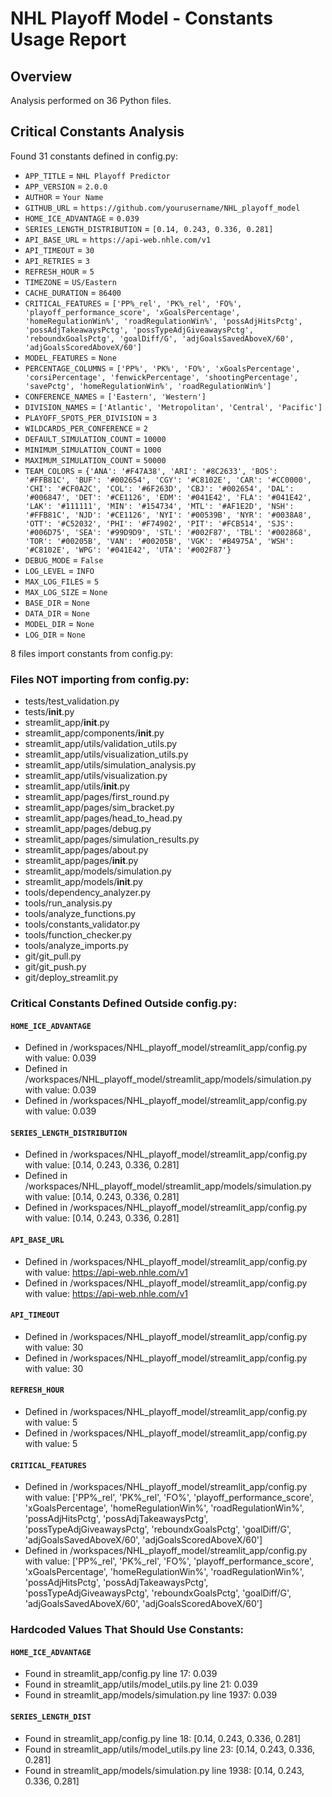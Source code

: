 # NHL Playoff Model - Constants Usage Report

## Overview

Analysis performed on 36 Python files.

## Critical Constants Analysis

Found 31 constants defined in config.py:

- `APP_TITLE` = `NHL Playoff Predictor`
- `APP_VERSION` = `2.0.0`
- `AUTHOR` = `Your Name`
- `GITHUB_URL` = `https://github.com/yourusername/NHL_playoff_model`
- `HOME_ICE_ADVANTAGE` = `0.039`
- `SERIES_LENGTH_DISTRIBUTION` = `[0.14, 0.243, 0.336, 0.281]`
- `API_BASE_URL` = `https://api-web.nhle.com/v1`
- `API_TIMEOUT` = `30`
- `API_RETRIES` = `3`
- `REFRESH_HOUR` = `5`
- `TIMEZONE` = `US/Eastern`
- `CACHE_DURATION` = `86400`
- `CRITICAL_FEATURES` = `['PP%_rel', 'PK%_rel', 'FO%', 'playoff_performance_score', 'xGoalsPercentage', 'homeRegulationWin%', 'roadRegulationWin%', 'possAdjHitsPctg', 'possAdjTakeawaysPctg', 'possTypeAdjGiveawaysPctg', 'reboundxGoalsPctg', 'goalDiff/G', 'adjGoalsSavedAboveX/60', 'adjGoalsScoredAboveX/60']`
- `MODEL_FEATURES` = `None`
- `PERCENTAGE_COLUMNS` = `['PP%', 'PK%', 'FO%', 'xGoalsPercentage', 'corsiPercentage', 'fenwickPercentage', 'shootingPercentage', 'savePctg', 'homeRegulationWin%', 'roadRegulationWin%']`
- `CONFERENCE_NAMES` = `['Eastern', 'Western']`
- `DIVISION_NAMES` = `['Atlantic', 'Metropolitan', 'Central', 'Pacific']`
- `PLAYOFF_SPOTS_PER_DIVISION` = `3`
- `WILDCARDS_PER_CONFERENCE` = `2`
- `DEFAULT_SIMULATION_COUNT` = `10000`
- `MINIMUM_SIMULATION_COUNT` = `1000`
- `MAXIMUM_SIMULATION_COUNT` = `50000`
- `TEAM_COLORS` = `{'ANA': '#F47A38', 'ARI': '#8C2633', 'BOS': '#FFB81C', 'BUF': '#002654', 'CGY': '#C8102E', 'CAR': '#CC0000', 'CHI': '#CF0A2C', 'COL': '#6F263D', 'CBJ': '#002654', 'DAL': '#006847', 'DET': '#CE1126', 'EDM': '#041E42', 'FLA': '#041E42', 'LAK': '#111111', 'MIN': '#154734', 'MTL': '#AF1E2D', 'NSH': '#FFB81C', 'NJD': '#CE1126', 'NYI': '#00539B', 'NYR': '#0038A8', 'OTT': '#C52032', 'PHI': '#F74902', 'PIT': '#FCB514', 'SJS': '#006D75', 'SEA': '#99D9D9', 'STL': '#002F87', 'TBL': '#002868', 'TOR': '#00205B', 'VAN': '#00205B', 'VGK': '#B4975A', 'WSH': '#C8102E', 'WPG': '#041E42', 'UTA': '#002F87'}`
- `DEBUG_MODE` = `False`
- `LOG_LEVEL` = `INFO`
- `MAX_LOG_FILES` = `5`
- `MAX_LOG_SIZE` = `None`
- `BASE_DIR` = `None`
- `DATA_DIR` = `None`
- `MODEL_DIR` = `None`
- `LOG_DIR` = `None`

8 files import constants from config.py:

### Files NOT importing from config.py:

- tests/test_validation.py
- tests/__init__.py
- streamlit_app/__init__.py
- streamlit_app/components/__init__.py
- streamlit_app/utils/validation_utils.py
- streamlit_app/utils/visualization_utils.py
- streamlit_app/utils/simulation_analysis.py
- streamlit_app/utils/visualization.py
- streamlit_app/utils/__init__.py
- streamlit_app/pages/first_round.py
- streamlit_app/pages/sim_bracket.py
- streamlit_app/pages/head_to_head.py
- streamlit_app/pages/debug.py
- streamlit_app/pages/simulation_results.py
- streamlit_app/pages/about.py
- streamlit_app/pages/__init__.py
- streamlit_app/models/simulation.py
- streamlit_app/models/__init__.py
- tools/dependency_analyzer.py
- tools/run_analysis.py
- tools/analyze_functions.py
- tools/constants_validator.py
- tools/function_checker.py
- tools/analyze_imports.py
- git/git_pull.py
- git/git_push.py
- git/deploy_streamlit.py

### Critical Constants Defined Outside config.py:

#### `HOME_ICE_ADVANTAGE`

- Defined in /workspaces/NHL_playoff_model/streamlit_app/config.py with value: 0.039
- Defined in /workspaces/NHL_playoff_model/streamlit_app/models/simulation.py with value: 0.039
- Defined in /workspaces/NHL_playoff_model/streamlit_app/config.py with value: 0.039

#### `SERIES_LENGTH_DISTRIBUTION`

- Defined in /workspaces/NHL_playoff_model/streamlit_app/config.py with value: [0.14, 0.243, 0.336, 0.281]
- Defined in /workspaces/NHL_playoff_model/streamlit_app/models/simulation.py with value: [0.14, 0.243, 0.336, 0.281]
- Defined in /workspaces/NHL_playoff_model/streamlit_app/config.py with value: [0.14, 0.243, 0.336, 0.281]

#### `API_BASE_URL`

- Defined in /workspaces/NHL_playoff_model/streamlit_app/config.py with value: https://api-web.nhle.com/v1
- Defined in /workspaces/NHL_playoff_model/streamlit_app/config.py with value: https://api-web.nhle.com/v1

#### `API_TIMEOUT`

- Defined in /workspaces/NHL_playoff_model/streamlit_app/config.py with value: 30
- Defined in /workspaces/NHL_playoff_model/streamlit_app/config.py with value: 30

#### `REFRESH_HOUR`

- Defined in /workspaces/NHL_playoff_model/streamlit_app/config.py with value: 5
- Defined in /workspaces/NHL_playoff_model/streamlit_app/config.py with value: 5

#### `CRITICAL_FEATURES`

- Defined in /workspaces/NHL_playoff_model/streamlit_app/config.py with value: ['PP%_rel', 'PK%_rel', 'FO%', 'playoff_performance_score', 'xGoalsPercentage', 'homeRegulationWin%', 'roadRegulationWin%', 'possAdjHitsPctg', 'possAdjTakeawaysPctg', 'possTypeAdjGiveawaysPctg', 'reboundxGoalsPctg', 'goalDiff/G', 'adjGoalsSavedAboveX/60', 'adjGoalsScoredAboveX/60']
- Defined in /workspaces/NHL_playoff_model/streamlit_app/config.py with value: ['PP%_rel', 'PK%_rel', 'FO%', 'playoff_performance_score', 'xGoalsPercentage', 'homeRegulationWin%', 'roadRegulationWin%', 'possAdjHitsPctg', 'possAdjTakeawaysPctg', 'possTypeAdjGiveawaysPctg', 'reboundxGoalsPctg', 'goalDiff/G', 'adjGoalsSavedAboveX/60', 'adjGoalsScoredAboveX/60']

### Hardcoded Values That Should Use Constants:

#### `HOME_ICE_ADVANTAGE`

- Found in streamlit_app/config.py line 17: 0.039
- Found in streamlit_app/utils/model_utils.py line 21: 0.039
- Found in streamlit_app/models/simulation.py line 1937: 0.039

#### `SERIES_LENGTH_DIST`

- Found in streamlit_app/config.py line 18: [0.14, 0.243, 0.336, 0.281]
- Found in streamlit_app/utils/model_utils.py line 23: [0.14, 0.243, 0.336, 0.281]
- Found in streamlit_app/models/simulation.py line 1938: [0.14, 0.243, 0.336, 0.281]
